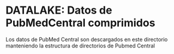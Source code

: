# DATALAKE: Datos de PubMedCentral comprimidos
Los datos de PubMed Central son descargados en este directorio manteniendo la estructura de directorios de Pubmed Central